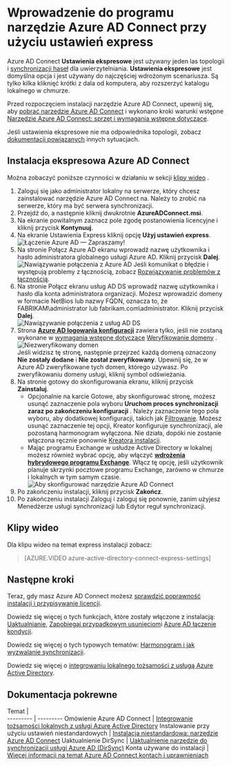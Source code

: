 <properties
    pageTitle="Narzędzie Azure AD Connect: Rozpoczęcie pracy przy użyciu ustawień express | Microsoft Azure"
    description="Dowiedz się, jak pobrać, zainstalować i uruchomić Kreatora konfiguracji dla Azure AD Connect."
    services="active-directory"
    documentationCenter=""
    authors="andkjell"
    manager="femila"
    editor="curtand"/>

<tags
    ms.service="active-directory"
    ms.workload="identity"
    ms.tgt_pltfrm="na"
    ms.devlang="na"
    ms.topic="get-started-article"
    ms.date="09/13/2016"
    ms.author="billmath"/>

# <a name="getting-started-with-azure-ad-connect-using-express-settings"></a>Wprowadzenie do programu narzędzie Azure AD Connect przy użyciu ustawień express
Azure AD Connect **Ustawienia ekspresowe** jest używany jeden las topologii i [synchronizacji haseł](../active-directory-aadconnectsync-implement-password-synchronization.md) dla uwierzytelniania. **Ustawienia ekspresowe** jest domyślna opcja i jest używany do najczęściej wdrożonym scenariusza. Są tylko kilka kliknięć krótki z dala od komputera, aby rozszerzyć katalogu lokalnego w chmurze.

Przed rozpoczęciem instalacji narzędzie Azure AD Connect, upewnij się, aby [pobrać narzędzie Azure AD Connect](http://go.microsoft.com/fwlink/?LinkId=615771) i wykonano kroki warunki wstępne [Narzędzie Azure AD Connect: sprzęt i wymagania wstępne dotyczące](../active-directory-aadconnect-prerequisites.md).

Jeśli ustawienia ekspresowe nie ma odpowiednika topologii, zobacz [dokumentacji powiązanych](#related-documentation) innych sytuacjach.

## <a name="express-installation-of-azure-ad-connect"></a>Instalacja ekspresowa Azure AD Connect
Można zobaczyć poniższe czynności w działaniu w sekcji [klipy wideo](#videos) .

1. Zaloguj się jako administrator lokalny na serwerze, który chcesz zainstalować narzędzie Azure AD Connect na. Należy to zrobić na serwerze, który ma być serwera synchronizacji.
2. Przejdź do, a następnie kliknij dwukrotnie **AzureADConnect.msi**.
3. Na ekranie powitalnym zaznacz pole zgodę postanowienia licencyjne i kliknij przycisk **Kontynuuj**.  
4. Na ekranie Ustawienia Express kliknij opcję **Użyj ustawień express**.  
![Łączenie Azure AD — Zapraszamy!](./media/active-directory-aadconnect-get-started-express/express.png)
5. Na stronie Połącz Azure AD ekranu wprowadź nazwę użytkownika i hasło administratora globalnego usługi Azure AD. Kliknij przycisk **Dalej**.  
![Nawiązywanie połączenia z Azure AD](./media/active-directory-aadconnect-get-started-express/connectaad.png) Jeśli komunikat o błędzie i występują problemy z łącznością, zobacz [Rozwiązywanie problemów z łącznością](../active-directory-aadconnect-troubleshoot-connectivity.md).
6. Na stronie Połącz ekranu usług AD DS wprowadź nazwę użytkownika i hasło dla konta administratora organizacji. Możesz wprowadzić domeny w formacie NetBios lub nazwy FQDN, oznacza to, że FABRIKAM\administrator lub fabrikam.com\administrator. Kliknij przycisk **Dalej**.  
![Nawiązywanie połączenia z usług AD DS](./media/active-directory-aadconnect-get-started-express/connectad.png)
7. Strona [**Azure AD logowania konfiguracji**](../active-directory-aadconnect-user-signin.md#azure-ad-sign-in-configuration) zawiera tylko, jeśli nie zostaną wykonane w [wymagania wstępne dotyczące](../active-directory-aadconnect-prerequisites.md) [Weryfikowanie domeny](../active-directory-add-domain.md) .
![Niezweryfikowany domen](./media/active-directory-aadconnect-get-started-express/unverifieddomain.png)  
Jeśli widzisz tę stronę, następnie przejrzeć każdą domeną oznaczony **Nie zostały dodane** i **Nie został zweryfikowany**. Upewnij się, że w Azure AD zweryfikowane tych domen, którego używasz. Po zweryfikowaniu domeny usługi, kliknij symbol odświeżania.
8. Na stronie gotowy do skonfigurowania ekranu, kliknij przycisk **Zainstaluj**.
    - Opcjonalnie na karcie Gotowe, aby skonfigurować stronę, możesz usunąć zaznaczenie pola wyboru **Uruchom proces synchronizacji zaraz po zakończeniu konfiguracji** . Należy zaznaczenie tego pola wyboru, aby dodatkowej konfiguracji, takich jak [Filtrowanie](../active-directory-aadconnectsync-configure-filtering.md). Możesz usunąć zaznaczenie tej opcji, Kreator konfiguruje synchronizacji, ale pozostaną harmonogram wyłączona. Nie działa, dopóki nie zostanie włączona ręcznie ponownie [Kreatora instalacji](../active-directory-aadconnectsync-installation-wizard.md).
    - Mając programu Exchange w usłudze Active Directory w lokalnej możesz również wybrać opcję, aby włączyć [**wdrożenia hybrydowego programu Exchange**](https://technet.microsoft.com/library/jj200581.aspx). Włącz tę opcję, jeśli użytkownik planuje skrzynki pocztowe programu Exchange, zarówno w chmurze i lokalnych w tym samym czasie.
![Aby skonfigurować narzędzie Azure AD Connect](./media/active-directory-aadconnect-get-started-express/readytoconfigure.png)
9. Po zakończeniu instalacji, kliknij przycisk **Zakończ**.
10. Po zakończeniu instalacji Zaloguj i zaloguj się ponownie, zanim użyjesz Menedżerze usługi synchronizacji lub Edytor reguł synchronizacji.

## <a name="videos"></a>Klipy wideo

Dla klipu wideo na temat express instalacji zobacz:

>[AZURE.VIDEO azure-active-directory-connect-express-settings]

## <a name="next-steps"></a>Następne kroki
Teraz, gdy masz Azure AD Connect możesz [sprawdzić poprawność instalacji i przypisywanie licencji](../active-directory-aadconnect-whats-next.md).

Dowiedz się więcej o tych funkcjach, które zostały włączone z instalacją: [Uaktualnianie](../active-directory-aadconnect-feature-automatic-upgrade.md), [Zapobiegaj przypadkowym usunięciom](../active-directory-aadconnectsync-feature-prevent-accidental-deletes.md)i [Azure AD łączenie kondycji](../active-directory-aadconnect-health-sync.md).

Dowiedz się więcej o tych typowych tematów: [Harmonogram i jak wyzwalanie synchronizacji](../active-directory-aadconnectsync-feature-scheduler.md).

Dowiedz się więcej o [integrowaniu lokalnego tożsamości z usługą Azure Active Directory](../active-directory-aadconnect.md).

## <a name="related-documentation"></a>Dokumentacja pokrewne

Temat |  
--------- | ---------
Omówienie Azure AD Connect | [Integrowanie tożsamości lokalnych z usługi Azure Active Directory](../active-directory-aadconnect.md)
Instalowanie przy użyciu ustawień niestandardowych | [Instalacja niestandardowa: narzędzie Azure AD Connect](active-directory-aadconnect-get-started-custom.md)
Uaktualnienie DirSync | [Uaktualnienie narzędzie do synchronizacji usługi Azure AD (DirSync)](active-directory-aadconnect-dirsync-upgrade-get-started.md)
Konta używane do instalacji | [Więcej informacji na temat Azure AD Connect kontach i uprawnieniach](active-directory-aadconnect-accounts-permissions.md)
